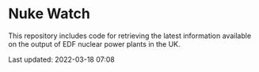 # Nuke Watch

This repository includes code for retrieving the latest information available on the output of EDF nuclear power plants in the UK.

Last updated: 2022-03-18 07:08
